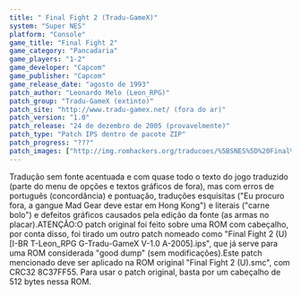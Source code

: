 ```yaml
---
title: " Final Fight 2 (Tradu-GameX)"
system: "Super NES"
platform: "Console"
game_title: "Final Fight 2"
game_category: "Pancadaria"
game_players: "1-2"
game_developer: "Capcom"
game_publisher: "Capcom"
game_release_date: "agosto de 1993"
patch_author: "Leonardo Melo (Leon_RPG)"
patch_group: "Tradu-GameX (extinto)"
patch_site: "http://www.tradu-gamex.net/ (fora do ar)"
patch_version: "1.0"
patch_release: "24 de dezembro de 2005 (provavelmente)"
patch_type: "Patch IPS dentro de pacote ZIP"
patch_progress: "???"
patch_images: ["http://img.romhackers.org/traducoes/%5BSNES%5D%20Final%20Fight%202%20-%20Tradu-GameX%20-%201.png","http://img.romhackers.org/traducoes/%5BSNES%5D%20Final%20Fight%202%20-%20Tradu-GameX%20-%202.png","http://img.romhackers.org/traducoes/%5BSNES%5D%20Final%20Fight%202%20-%20Tradu-GameX%20-%203.png"]
---
```

Tradução sem fonte acentuada e com quase todo o texto do jogo traduzido (parte do menu de opções e textos gráficos de fora), mas com erros de português (concordância) e pontuação, traduções esquisitas ("Eu procuro fora, a gangue Mad Gear deve estar em Hong Kong") e literais ("carne bolo") e defeitos gráficos causados pela edição da fonte (as armas no placar).ATENÇÃO:O patch original foi feito sobre uma ROM com cabeçalho, por conta disso, foi tirado um outro patch nomeado como "Final Fight 2 (U) [I-BR T-Leon_RPG G-Tradu-GameX V-1.0 A-2005].ips", que já serve para uma ROM considerada "good dump" (sem modificações).Este patch mencionado deve ser aplicado na ROM original "Final Fight 2 (U).smc", com CRC32 8C37FF55. Para usar o patch original, basta por um cabeçalho de 512 bytes nessa ROM.